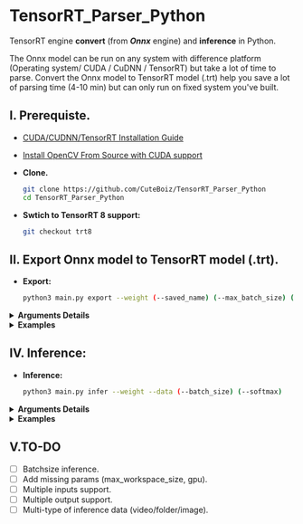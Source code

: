 # TensorRT_Parser_Python

TensorRT engine **convert** (from ***Onnx*** engine) and **inference** in Python.

The Onnx model can be run on any system with difference platform (Operating system/ CUDA / CuDNN / TensorRT) but take a lot of time to parse.
Convert the Onnx model to TensorRT model (.trt) help you save a lot of parsing time (4-10 min) but can only run on fixed system you've built.

## I. Prerequiste.

- [CUDA/CUDNN/TensorRT Installation Guide](https://github.com/CuteBoiz/Ubuntu_Installation/blob/master/cuda.md)
- [Install OpenCV From Source with CUDA support](https://github.com/CuteBoiz/Ubuntu_Installation/blob/master/opencv.md)
- **Clone.**
  ```sh
  git clone https://github.com/CuteBoiz/TensorRT_Parser_Python
  cd TensorRT_Parser_Python
  ```
  
 - **Swtich to TensorRT 8 support:**
    ```sh
    git checkout trt8
    ```
  

## II. Export Onnx model to TensorRT model (.trt).
  - **Export:**
    ```sh
    python3 main.py export --weight (--saved_name) (--max_batch_size) (--input_tensor_name) (--dim) (--fp16)
    ```

<details> 
<summary><b>Arguments Details</b></summary>
    
   |Arguments Details   |Type           |Default        |Note
   |---                 |---            |---            |---
   |`--weight`          |`str`          |`required`     |**Path to onnx engine.**
   |`--saved_name`      |`str`          |`weight.trt`   |**Saved name of trt engine**
   |`--fp16`            |`store_true`   |`false`        |**Use FP16 fast mode (x2 inference time).**
   |`--maxbatchsize`    |`int`          |`1`            |**Inference max batchsize.**
   |`--input_tensor_name`|`str`         |`None`         |**Input tensorname *(dynamic shape input only)*.**
   |`--dim`             |`int_array`    |`None`         |**Input tensor dimension *(dynamic shape input only)*.**

   **Note:** The only GPUs with full-rate FP16 Fast mode performance are Tesla P100, Quadro GP100, and Jetson TX1/TX2.

   **Note:** To get input tensor name and shape of model: Use [Netron](https://github.com/lutzroeder/netron).
    
</details> 

<details> 
<summary><b>Examples</b></summary>
 
- **Export Onnx engine to TensorRT engine.**
 
  ```sh
  python3 main.py export --weight ../2020_0421_0925.onnx 
  python3 main.py export --weight ../2020_0421_0925.onnx --saved_name model.trt --max_batch_size 10 --fp16
  ```
 
- **Export Onnx engine with Dynamic shape input (batchsize x 3 x 416 x416).**
 
  ```sh
   --input_tensor_name tensorName --dim dims1(,dims2,dims3)  (Does not include batchsize dims)
   python3 main.py export --ds --weight ../2020_0421_0925.onnx --input_tensor_name input_1 --dim 128 128 3
   python3 main.py export --ds --weight ../Keras.onnx --input_tensor_name input:0 --dim 3 640 640 --fp16
   ```
 
</details>

## IV. Inference:
  - **Inference:**
    ```sh
    python3 main.py infer --weight --data (--batch_size) (--softmax)
    ```

<details> 
<summary><b>Arguments Details</b></summary>
    
   |Arguments Details   |Type           |Default        |Note
   |---                 |---            |---            |---
   |`--weight`          |`str`          |`required`     |**Path to onnx engine.**
   |`--data`            |`str`          |`required`     |**Path to inference data.**
   |`--softmax`         |`store_true`   |`false`        |**Add softmax to output layer.**
   |`--batch_size`      |`int`          |`1`            |**Inference batchsize.**

   **Note:** The only GPUs with full-rate FP16 Fast mode performance are Tesla P100, Quadro GP100, and Jetson TX1/TX2.

   **Note:** To get input tensor name and shape of model: Use [Netron](https://github.com/lutzroeder/netron).
    
</details> 

<details> 
<summary><b>Examples</b></summary>
 
```
python3 main.py infer --weight ../2020_0421_0925.onnx --data ../Dataset/Train/
python3 main.py infer --weight ../2020_0421_0925.onnx --data ../Dataset/Train/ -bs 6 --softmax
```
 
</details>


## V.TO-DO

- [ ] Batchsize inference.
- [ ] Add missing params (max_workspace_size, gpu).
- [ ] Multiple inputs support.
- [ ] Multiple output support.
- [ ] Multi-type of inference data (video/folder/image).